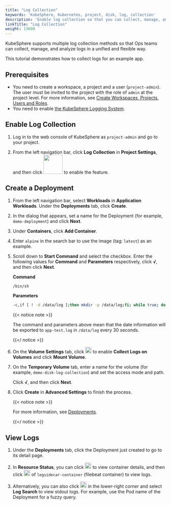 ```yaml
---
title: "Log Collection"
keywords: 'KubeSphere, Kubernetes, project, disk, log, collection'
description: 'Enable log collection so that you can collect, manage, and analyze logs in a unified way.'
linkTitle: "Log Collection"
weight: 13600
---
```


KubeSphere supports multiple log collection methods so that Ops teams can collect, manage, and analyze logs in a unified and flexible way.

This tutorial demonstrates how to collect logs for an example app.

## Prerequisites

- You need to create a workspace, a project and a user (`project-admin`). The user must be invited to the project with the role of `admin` at the project level. For more information, see [Create Workspaces, Projects, Users and Roles](../../quick-start/create-workspace-and-project/).
- You need to enable [the KubeSphere Logging System](../../pluggable-components/logging/).

## Enable Log Collection

1. Log in to the web console of KubeSphere as `project-admin` and go to your project.

2. From the left navigation bar, click **Log Collection** in **Project Settings**, and then click <img src="/images/docs/project-administration/disk-log-collection/log-toggle-switch.png" width="60" /> to enable the feature.

## Create a Deployment

1. From the left navigation bar, select **Workloads** in **Application Workloads**. Under the **Deployments** tab,  click **Create**.

2. In the dialog that appears, set a name for the Deployment (for example, `demo-deployment`) and click **Next**.

3. Under **Containers**, click **Add Container**.

4. Enter `alpine` in the search bar to use the image (tag: `latest`) as an example.

5. Scroll down to **Start Command** and select the checkbox. Enter the following values for **Command** and **Parameters** respectively, click **√**, and then click **Next**.

   **Command**

   ```bash
   /bin/sh
   ```

   **Parameters**

   ```bash
   -c,if [ ! -d /data/log ];then mkdir -p /data/log;fi; while true; do date >> /data/log/app-test.log; sleep 30;done
   ```

   {{< notice note >}}

   The command and parameters above mean that the date information will be exported to `app-test.log` in `/data/log` every 30 seconds.

   {{</ notice >}} 

6. On the **Volume Settings** tab, click <img src="/images/docs/project-administration/disk-log-collection/toggle-switch.png" width="20" /> to enable **Collect Logs on Volumes** and click **Mount Volume**.

7. On the **Temporary Volume** tab, enter a name for the volume (for example, `demo-disk-log-collection`) and set the access mode and path.

   Click **√**, and then click **Next**.

8. Click **Create** in **Advanced Settings** to finish the process.

   {{< notice note >}}

   For more information, see [Deployments](../../project-user-guide/application-workloads/deployments/).

   {{</ notice >}} 

## View Logs

1. Under the **Deployments** tab, click the Deployment just created to go to its detail page.

2. In **Resource Status**, you can click <img src="/images/docs/project-administration/disk-log-collection/arrow.png" width="20" /> to view container details, and then click <img src="/images/docs/project-administration/disk-log-collection/log-icon.png" width="20" /> of `logsidecar-container` (filebeat container) to view logs.

3. Alternatively, you can also click <img src="/images/docs/project-administration/disk-log-collection/toolbox.png" width="20" />  in the lower-right corner and select **Log Search** to view stdout logs. For example, use the Pod name of the Deployment for a fuzzy query.

